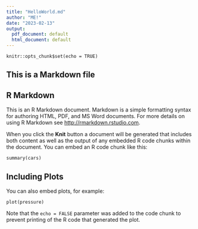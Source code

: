 ```yaml
---
title: "HelloWorld.md"
author: "ME!"
date: "2023-02-13"
output:
  pdf_document: default
  html_document: default
---
```


```{r setup, include=FALSE}
knitr::opts_chunk$set(echo = TRUE)
```

## This is a Markdown file

## R Markdown

This is an R Markdown document. Markdown is a simple formatting syntax for authoring HTML, PDF, and MS Word documents. For more details on using R Markdown see <http://rmarkdown.rstudio.com>.

When you click the **Knit** button a document will be generated that includes both content as well as the output of any embedded R code chunks within the document. You can embed an R code chunk like this:

```{r cars}
summary(cars)
```

## Including Plots

You can also embed plots, for example:

```{r pressure, echo=FALSE}
plot(pressure)
```

Note that the `echo = FALSE` parameter was added to the code chunk to prevent printing of the R code that generated the plot.
